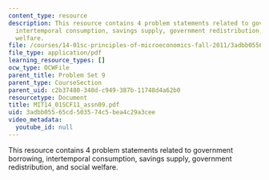 ```yaml
---
content_type: resource
description: This resource contains 4 problem statements related to government borrowing,
  intertemporal consumption, savings supply, government redistribution, and social
  welfare.
file: /courses/14-01sc-principles-of-microeconomics-fall-2011/3adbb05565cd503574c5bea4c29a3cee_MIT14_01SCF11_assn09.pdf
file_type: application/pdf
learning_resource_types: []
ocw_type: OCWFile
parent_title: Problem Set 9
parent_type: CourseSection
parent_uid: c2b37480-348d-c949-387b-11748d4a62b0
resourcetype: Document
title: MIT14_01SCF11_assn09.pdf
uid: 3adbb055-65cd-5035-74c5-bea4c29a3cee
video_metadata:
  youtube_id: null
---
```

This resource contains 4 problem statements related to government borrowing, intertemporal consumption, savings supply, government redistribution, and social welfare.

